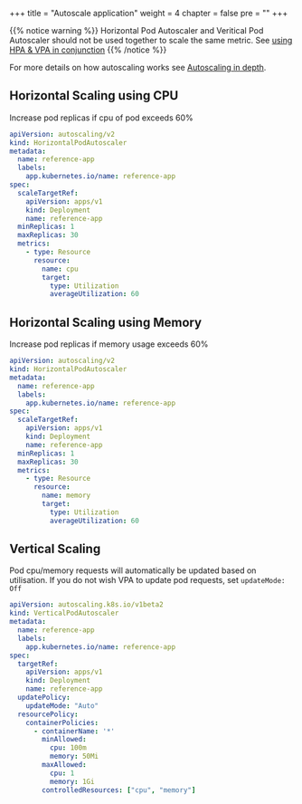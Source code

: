 +++
title = "Autoscale application"
weight = 4
chapter = false
pre = ""
+++

{{% notice warning %}}
Horizontal Pod Autoscaler and Veritical Pod Autoscaler should not be used together to scale the same metric. See [using HPA & VPA in conjunction](../../app-autoscaling#combining-hpa--vpa)
{{% /notice %}}

For more details on how autoscaling works see [Autoscaling in depth](../../app-autoscaling).

## Horizontal Scaling using CPU
Increase pod replicas if cpu of pod exceeds 60%
```yaml
apiVersion: autoscaling/v2
kind: HorizontalPodAutoscaler
metadata:
  name: reference-app
  labels:
    app.kubernetes.io/name: reference-app
spec:
  scaleTargetRef:
    apiVersion: apps/v1
    kind: Deployment
    name: reference-app
  minReplicas: 1
  maxReplicas: 30
  metrics:
    - type: Resource
      resource:
        name: cpu
        target:
          type: Utilization
          averageUtilization: 60
```

## Horizontal Scaling using Memory
Increase pod replicas if memory usage exceeds 60%
```yaml
apiVersion: autoscaling/v2
kind: HorizontalPodAutoscaler
metadata:
  name: reference-app
  labels:
    app.kubernetes.io/name: reference-app
spec:
  scaleTargetRef:
    apiVersion: apps/v1
    kind: Deployment
    name: reference-app
  minReplicas: 1
  maxReplicas: 30
  metrics:
    - type: Resource
      resource:
        name: memory
        target:
          type: Utilization
          averageUtilization: 60
```

## Vertical Scaling
Pod cpu/memory requests will automatically be updated based on utilisation. If you do not wish VPA to update pod requests, set `updateMode: Off` 
```yaml
apiVersion: autoscaling.k8s.io/v1beta2
kind: VerticalPodAutoscaler
metadata:
  name: reference-app
  labels:
    app.kubernetes.io/name: reference-app
spec:
  targetRef:
    apiVersion: apps/v1
    kind: Deployment
    name: reference-app
  updatePolicy:
    updateMode: "Auto"
  resourcePolicy:
    containerPolicies:
      - containerName: '*'
        minAllowed:
          cpu: 100m
          memory: 50Mi
        maxAllowed:
          cpu: 1
          memory: 1Gi
        controlledResources: ["cpu", "memory"]
```

